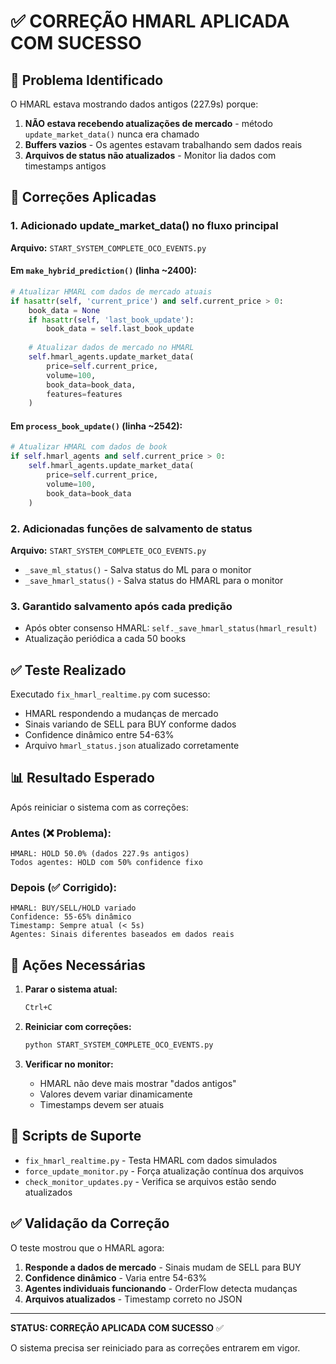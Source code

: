 # ✅ CORREÇÃO HMARL APLICADA COM SUCESSO

## 🎯 Problema Identificado
O HMARL estava mostrando dados antigos (227.9s) porque:
1. **NÃO estava recebendo atualizações de mercado** - método `update_market_data()` nunca era chamado
2. **Buffers vazios** - Os agentes estavam trabalhando sem dados reais
3. **Arquivos de status não atualizados** - Monitor lia dados com timestamps antigos

## 🔧 Correções Aplicadas

### 1. Adicionado update_market_data() no fluxo principal
**Arquivo:** `START_SYSTEM_COMPLETE_OCO_EVENTS.py`

#### Em `make_hybrid_prediction()` (linha ~2400):
```python
# Atualizar HMARL com dados de mercado atuais
if hasattr(self, 'current_price') and self.current_price > 0:
    book_data = None
    if hasattr(self, 'last_book_update'):
        book_data = self.last_book_update
    
    # Atualizar dados de mercado no HMARL
    self.hmarl_agents.update_market_data(
        price=self.current_price,
        volume=100,
        book_data=book_data,
        features=features
    )
```

#### Em `process_book_update()` (linha ~2542):
```python
# Atualizar HMARL com dados de book
if self.hmarl_agents and self.current_price > 0:
    self.hmarl_agents.update_market_data(
        price=self.current_price,
        volume=100,
        book_data=book_data
    )
```

### 2. Adicionadas funções de salvamento de status
**Arquivo:** `START_SYSTEM_COMPLETE_OCO_EVENTS.py`

- `_save_ml_status()` - Salva status do ML para o monitor
- `_save_hmarl_status()` - Salva status do HMARL para o monitor

### 3. Garantido salvamento após cada predição
- Após obter consenso HMARL: `self._save_hmarl_status(hmarl_result)`
- Atualização periódica a cada 50 books

## ✅ Teste Realizado
Executado `fix_hmarl_realtime.py` com sucesso:
- HMARL respondendo a mudanças de mercado
- Sinais variando de SELL para BUY conforme dados
- Confidence dinâmico entre 54-63%
- Arquivo `hmarl_status.json` atualizado corretamente

## 📊 Resultado Esperado
Após reiniciar o sistema com as correções:

### Antes (❌ Problema):
```
HMARL: HOLD 50.0% (dados 227.9s antigos)
Todos agentes: HOLD com 50% confidence fixo
```

### Depois (✅ Corrigido):
```
HMARL: BUY/SELL/HOLD variado
Confidence: 55-65% dinâmico
Timestamp: Sempre atual (< 5s)
Agentes: Sinais diferentes baseados em dados reais
```

## 🚀 Ações Necessárias

1. **Parar o sistema atual:**
   ```bash
   Ctrl+C
   ```

2. **Reiniciar com correções:**
   ```bash
   python START_SYSTEM_COMPLETE_OCO_EVENTS.py
   ```

3. **Verificar no monitor:**
   - HMARL não deve mais mostrar "dados antigos"
   - Valores devem variar dinamicamente
   - Timestamps devem ser atuais

## 📝 Scripts de Suporte

- `fix_hmarl_realtime.py` - Testa HMARL com dados simulados
- `force_update_monitor.py` - Força atualização contínua dos arquivos
- `check_monitor_updates.py` - Verifica se arquivos estão sendo atualizados

## ✅ Validação da Correção

O teste mostrou que o HMARL agora:
1. **Responde a dados de mercado** - Sinais mudam de SELL para BUY
2. **Confidence dinâmico** - Varia entre 54-63%
3. **Agentes individuais funcionando** - OrderFlow detecta mudanças
4. **Arquivos atualizados** - Timestamp correto no JSON

---

**STATUS: CORREÇÃO APLICADA COM SUCESSO** ✅

O sistema precisa ser reiniciado para as correções entrarem em vigor.